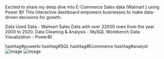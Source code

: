 Excited to share my deep dive into E-Commerce Sales data (Walmart ) using Power BI! This interactive dashboard empowers businesses to make data-driven decisions for growth.

Data Used
Data - Walmart Sales Data with over 22000 rows from the year 2000 to 2020.
Data Cleaning & Analysis - MySQL Workbench
Data Visualization - PowerBI

hashtag#powerbi
hashtag#SQL
hashtag#Ecommerce
hashtag#analyst
![image](https://github.com/datafitness/Walmart/assets/163381138/dca88e72-5eae-4b63-9cce-92bdb6ace0e0)
![image](https://github.com/datafitness/Walmart/assets/163381138/e0d7fa14-14dd-416d-bded-9ff0d215c6ee)

